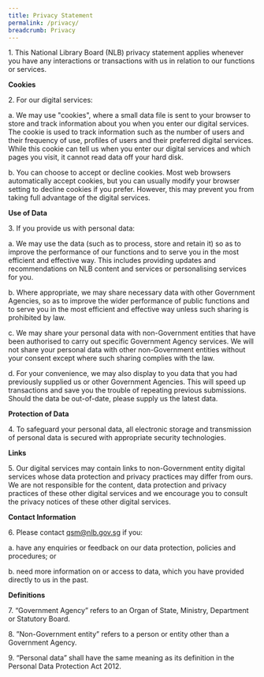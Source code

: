 ```yaml
---
title: Privacy Statement
permalink: /privacy/
breadcrumb: Privacy
---
```

1\. This National Library Board (NLB) privacy statement applies whenever you have any interactions or transactions with us in relation to our functions or services.   

**Cookies** 

2\. For our digital services: 

a. We may use "cookies", where a small data file is sent to your browser to store and track information about you when you enter our digital services. The cookie is used to track information such as the number of users and their frequency of use, profiles of users and their preferred digital services. While this cookie can tell us when you enter our digital services and which pages you visit, it cannot read data off your hard disk.  

b. You can choose to accept or decline cookies. Most web browsers automatically accept cookies, but you can usually modify your browser setting to decline cookies if you prefer. However, this may prevent you from taking full advantage of the digital services. 
 

 **Use of Data**

3\. If you provide us with personal data:

a. We may use the data (such as to process, store and retain it) so as to improve the performance of our functions and to serve you in the most efficient and effective way. This includes providing updates and recommendations on NLB content and services or personalising services for you.   

b. Where appropriate, we may share necessary data with other Government Agencies, so as to improve the wider performance of public functions and to serve you in the most efficient and effective way unless such sharing is prohibited by law. 

c. We may share your personal data with non-Government entities that have been authorised to carry out specific Government Agency services. We will not share your personal data with other non-Government entities without your consent except where such sharing complies with the law.

d. For your convenience, we may also display to you data that you had previously supplied us or other Government Agencies. This will speed up transactions and save you the trouble of repeating previous submissions. Should the data be out-of-date, please supply us the latest data.

**Protection of Data**

4\. To safeguard your personal data, all electronic storage and transmission of personal data is secured with appropriate security technologies.  

**Links**

5\. Our digital services may contain links to non-Government entity digital services whose data protection and privacy practices may differ from ours.  We are not responsible for the content, data protection and privacy practices of these other digital services and we encourage you to consult the privacy notices of these other digital services.  

**Contact Information**

6\. Please contact  qsm@nlb.gov.sg if you:

a. have any enquiries or feedback on our data protection, policies and procedures; or

b. need more information on or access to data, which you have provided directly to us in the past.


**Definitions**

7\. “Government Agency” refers to an Organ of State, Ministry, Department or Statutory Board.

8\. ”Non-Government entity” refers to a person or entity other than a Government Agency.

9\. “Personal data” shall have the same meaning as its definition in the Personal Data Protection Act 2012.